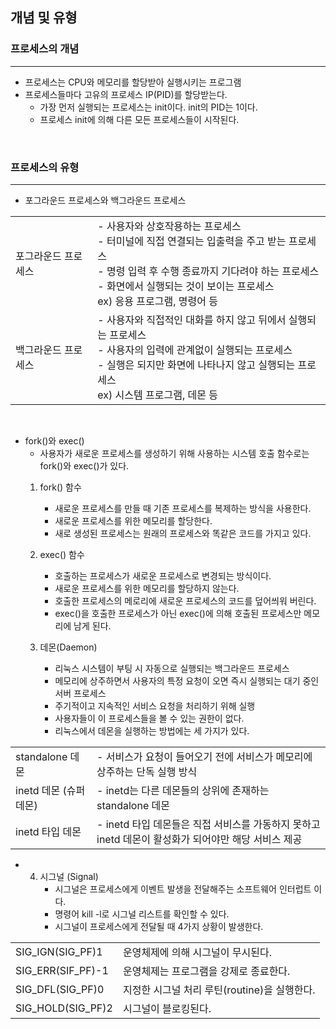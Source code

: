 ## 개념 및 유형
### 프로세스의 개념
---
- 프로세스는 CPU와 메모리를 할당받아 실행시키는 프로그램
- 프로세스들마다 고유의 프로세스 IP(PID)를 할당받는다.
    - 가장 먼저 실행되는 프로세스는 init이다. init의 PID는 1이다.
    - 프로세스 init에 의해 다른 모든 프로세스들이 시작된다.

<br>

### 프로세스의 유형
---

- 포그라운드 프로세스와 백그라운드 프로세스

|||
|---|---|
|포그라운드 프로세스|- 사용자와 상호작용하는 프로세스 <br> - 터미널에 직접 연결되는 입출력을 주고 받는 프로세스 <br> - 명령 입력 후 수행 종료까지 기다려야 하는 프로세스 <br> - 화면에서 실행되는 것이 보이는 프로세스 <br> ex) 응용 프로그램, 명령어 등|
|백그라운드 프로세스|- 사용자와 직접적인 대화를 하지 않고 뒤에서 실행되는 프로세스 <br> - 사용자의 입력에 관계없이 실행되는 프로세스 <br> - 실행은 되지만 화면에 나타나지 않고 실행되는 프로세스 <br> ex) 시스템 프로그램, 데몬 등|

<br>

- fork()와 exec()
    - 사용자가 새로운 프로세스를 생성하기 위해 사용하는 시스템 호출 함수로는 fork()와 exec()가 있다.
    1. fork() 함수
        - 새로운 프로세스를 만들 때 기존 프로세스를 복제하는 방식을 사용한다.
        - 새로운 프로세스를 위한 메모리를 할당한다.
        - 새로 생성된 프로세스는 원래의 프로세스와 똑같은 코드를 가지고 있다.

    2. exec() 함수
        - 호출하는 프로세스가 새로운 프로세스로 변경되는 방식이다.
        - 새로운 프로세스를 위한 메모리를 할당하지 않는다.
        - 호출한 프로세스의 메로리에 새로운 프로세스의 코드를 덮어씌워 버린다.
        - exec()을 호출한 프로세스가 아닌 exec()에 의해 호출된 프로세스만 메모리에 남게 된다.
    
    3. 데몬(Daemon)
        - 리눅스 시스템이 부팅 시 자동으로 실행되는 백그라운드 프로세스
        - 메모리에 상주하면서 사용자의 특정 요청이 오면 즉시 실행되는 대기 중인 서버 프로세스
        - 주기적이고 지속적인 서비스 요청을 처리하기 위해 실행
        - 사용자들이 이 프로세스들을 볼 수 있는 권한이 없다.
        - 리눅스에서 데몬을 실행하는 방법에는 세 가지가 있다.


|||
|---|---|
|standalone 데몬|- 서비스가 요청이 들어오기 전에 서비스가 메모리에 상주하는 단독 실행 방식|
|inetd 데몬 (슈퍼 데몬)|- inetd는 다른 데몬들의 상위에 존재하는 standalone 데몬|
|inetd 타입 데몬|- inetd 타입 데몬들은 직접 서비스를 가동하지 못하고 inetd 데몬이 활성화가 되어야만 해당 서비스 제공|

- 4. 시그널 (Signal)
        - 시그널은 프로세스에게 이벤트 발생을 전달해주는 소프트웨어 인터럽트 이다.
        - 명령어 kill -l로 시그널 리스트를 확인할 수 있다.
        - 시그널이 프로세스에게 전달될 때 4가지 상황이 발생한다.

|||
|---|---|
|SIG_IGN(SIG_PF)1|운영체제에 의해 시그널이 무시된다.|
|SIG_ERR(SIF_PF)-1|운영체제는 프로그램을 강제로 종료한다.|
|SIG_DFL(SIG_PF)0|지정한 시그널 처리 루틴(routine)을 실행한다.|
|SIG_HOLD(SIG_PF)2|시그널이 블로킹된다.|
